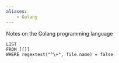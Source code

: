```yaml
---
aliases:
	- Golang
---
```


Notes on the Golang programming language

```dataview
LIST
FROM [[]]
WHERE regextest("^\+", file.name) = false
```
